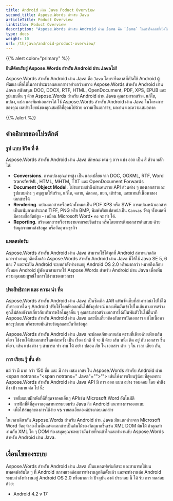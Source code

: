 ```yaml
---
title: Android ผ่าน Java Poduct Overview
second_title: Aspose.Words สําหรับ Java
articleTitle: Poduct Overview
linktitle: Poduct Overview
description: "Aspose.Words สําหรับ Android ผ่าน Java คือ `Java` ไลบรารีคลาสที่เปิดใช้ Android ผู้พัฒนา เพื่อใช้ในการประมวลผลเอกสารอย่างกว้างขวาง"
type: docs
weight: 10
url: /th/java/android-product-overview/
---
```


{{% alert color="primary" %}}

**ยินดีต้อนรับสู่ Aspose.Words สําหรับ Android ผ่าน Javaไม่!**

Aspose.Words สําหรับ Android ผ่าน Java คือ `Java` ไลบรารีคลาสที่เปิดใช้ Android ผู้พัฒนา เพื่อใช้ในการประมวลผลเอกสารอย่างกว้างขวาง Aspose.Words สําหรับ Android ผ่าน Java สนับสนุน DOC, DOCX, RTF, HTML, OpenDocument, PDF, XPS, EPUB และรูปแบบอื่น ๆ ด้วย Aspose.Words สําหรับ Android ผ่าน Java คุณสามารถสร้าง, แก้ไข, แปลง, แปล และพิมพ์เอกสารได้ ใช้ Aspose.Words สําหรับ Android ผ่าน Java ในโครงการของคุณ ผลประโยชน์ของคุณสมบัติที่อุดมไปด้วย ความเป็นเอกราช, ผลงาน และความเสมอภาค

{{% /alert %}}

## คําอธิบายของโปรดักต์

### รูป แบบ ชีวิต ที่ ดี

Aspose.Words สําหรับ Android ผ่าน Java ลักษณะ เด่น ๆ อาจ แบ่ง ออก เป็น สี่ ส่วน หลัก ได้:

- **Conversions**. การแปลงคุณภาพสูง เป็น และเปลี่ยนจาก DOC, OOXML, RTF, Word transferML, HTML, MHTM, TXT และ OpenDocument Forwards
- **Document Object Model**. โปรแกรมเข้าถึงผ่านคนรวย API ส่วนต่าง ๆ ของเอกสารและรูปแบบต่าง ๆ อนุญาตให้สร้าง, แก้ไข, คลาย, คัดลอก, แยก, เข้าร่วม, และแทนที่เนื้อหาของเอกสารได้
- **Rendering**. แปลงเอกสารหรือหน้าทั้งหมดเป็น PDF XPS หรือ SWF การแปลงหน้าเอกสารเป็นแฟ้มภาพประเภท TIFF, PNG หรือ BMP, พิมพ์หรือแปลหน้าเป็น `Canvas` วัตถุ ทั้งหมดที่มีความซื่อสัตย์สูง - เหมือน Microsoft Word▪ คง จะ ทํา ได้.
- **Reporting**. สร้างเอกสารหรือรายงานจากรอยขีดข่วน หรือโดยการเติมเอกสารต้นแบบ ด้วยข้อมูลจากแหล่งข้อมูล หรือวัตถุทางธุรกิจ

### แพลตฟอร์ม

Aspose.Words สําหรับ Android ผ่าน Java สามารถใช้ได้ทุกที่ Android สภาพแวดล้อมการทํางานถูกติดตั้งแล้ว Aspose.Words สําหรับ Android ผ่าน Java มีให้ใช้ Java SE 5, 6 และ 7 และจะเปิด Android ระบบกําลังทํางานอยู่ Android OS 2.0 หรือมากกว่า หมายถึงเกือบทั้งหมด Android ผู้พัฒนาสามารถใช้ Aspose.Words สําหรับ Android ผ่าน Java เพื่อเพิ่มความอุดมสมบูรณ์ในการใช้งานของพวกเขา

### ประสิทธิภาพ และ ความ น่า ทึ่ง

Aspose.Words สําหรับ Android ผ่าน Java เป็นซิงเกิล JAR แฟ้มจัดเก็บที่สามารถนําไปใช้ได้กับรายการใด ๆ Android ปรับใช้โดยคัดลอกมันไปยังอุปกรณ์ และเพิ่มมันเข้าไปในเส้นทางการสร้าง คุณไม่ต้องกังวลเกี่ยวกับบริการหรือโมดูลอื่น ๆ คุณสามารถสร้างเอกสารได้เป็นพันตัวในไม่กี่นาที Aspose.Words สําหรับ Android ผ่าน Java และนั้นเกี่ยวข้องกับการเปิดเอกสาร แก้ไขเนื้อหาและรูปแบบ หรือขยายมันด้วยข้อมูลและบันทึกข้อมูล

Aspose.Words สําหรับ Android ผ่าน Java จะปลอดภัยหลายเล่ม ตราบที่เพียงด้ายเพียงเส้นเดียว ใช้งานได้กับเอกสารในแต่ละครั้ง เป็น เรื่อง ปกติ ที่ จะ มี ด้าย เส้น หนึ่ง ติด อยู่ กับ เอกสาร ชิ้น เดียว. เส้น แบ่ง ต่าง ๆ สามารถ ทํา งาน ได้ อย่าง ปลอด ภัย ใน เอกสาร ต่าง ๆ ใน เวลา เดียว กัน.

### การ เรียน รู้ ขั้น ต่ํา

แม้ ว่า มี มาก กว่า 150 ชั้น และ มี การ ผสม เกสร ใน Aspose.Words สําหรับ Android ผ่าน <span notrans="<span notrans=" Java"=""></span>'"> เส้นโค้งการเรียนรู้น้อยที่สุดเพราะ Aspose.Words สําหรับ Android ผ่าน Java API มี การ ออก แบบ อย่าง รอบคอบ โดย คํานึง ถึง เป้า หมาย ต่อ ไป นี้:

- ขอยืมแบบฝึกหัดที่ดีที่สุดจากคนอื่นๆ APIเช่น Microsoft Word อัตโนมัติ
- การฝึกที่ดีที่สุดจากอุตสาหกรรมยอมรับ Java ถึง Android แนวทางการออกแบบ
- เพื่อให้สมดุลของการใช้ง่าย vs รายละเอียดองค์ประกอบเอกสาร

ในเวลาเดียวกัน Aspose.Words สําหรับ Android ผ่าน Java มันแตกต่างจาก Microsoft Word วัตถุจําลองในนั้นแสดงเอกสารเป็นต้นไม้ของวัตถุมากขึ้นเช่น XML DOM ต้นไม้ ถ้าคุณทํางานกับ XML ใด ๆ DOM ห้องสมุดคุณจะพบว่ามันง่ายที่จะเข้าใจและทํางานกับ Aspose.Words สําหรับ Android ผ่าน Java.

## เงื่อนไขของระบบ

Aspose.Words สําหรับ Android ผ่าน Java เป็นแพลตฟอร์มอิสระ และสามารถใช้บนแพลตฟอร์มใด ๆ ที่ Android สภาพแวดล้อมการทํางานถูกติดตั้งแล้ว และจะทํางานต่อ Android ระบบกําลังทํางานอยู่ Android OS 2.0 หรือมากกว่า ปัจจุบัน องค์ ประกอบ นี้ ได้ รับ การ ทดสอบ ด้วย:

- Android 4.2 v 17
